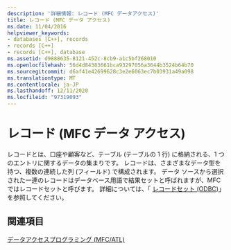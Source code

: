 ```yaml
---
description: '詳細情報: レコード (MFC データアクセス)'
title: レコード (MFC データ アクセス)
ms.date: 11/04/2016
helpviewer_keywords:
- databases [C++], records
- records [C++]
- records [C++], database
ms.assetid: d9888635-8121-452c-8cb9-a1c5bf268010
ms.openlocfilehash: 56d4d84383661bca93297056a3644b3524b64b70
ms.sourcegitcommit: d6af41e42699628c3e2e6063ec7b03931a49a098
ms.translationtype: MT
ms.contentlocale: ja-JP
ms.lasthandoff: 12/11/2020
ms.locfileid: "97319093"
---
```

# <a name="record-mfc-data-access"></a>レコード (MFC データ アクセス)

レコードとは、口座や顧客など、テーブル (テーブルの 1 行) に格納される、1 つのエントリに関するデータの集まりです。 レコードは、さまざまなデータ型を持つ、複数の連続した列 (フィールド) で構成されます。 データ ソースから選択された一連のレコードはデータベース用語で結果セットと呼ばれますが、MFC ではレコードセットと呼びます。 詳細については、「 [レコードセット (ODBC)](../data/odbc/recordset-odbc.md)」を参照してください。

## <a name="see-also"></a>関連項目

[データアクセスプログラミング (MFC/ATL)](../data/data-access-programming-mfc-atl.md)
